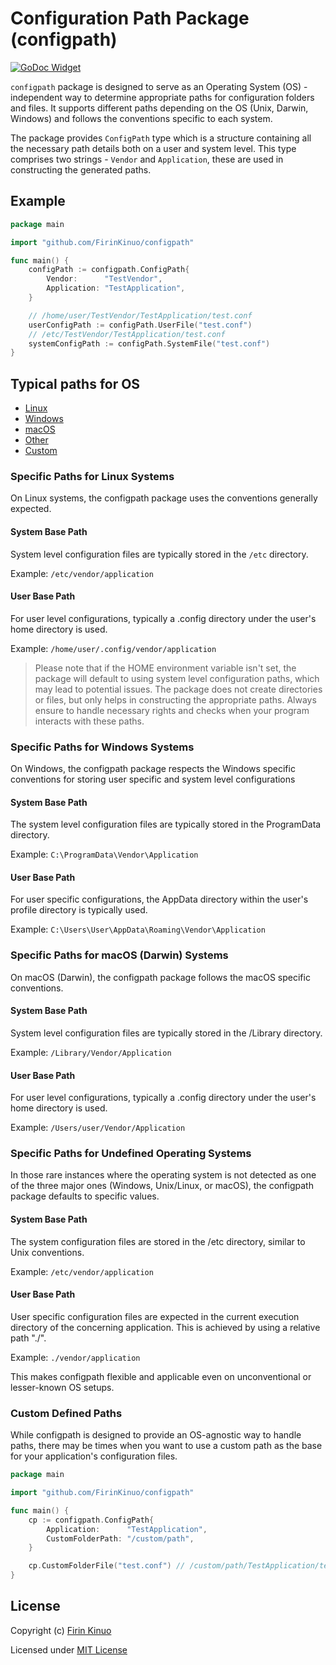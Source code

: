 # Configuration Path Package (configpath)

[![GoDoc Widget]][GoDoc]

`configpath` package is designed to serve as an Operating System (OS) - independent way to determine appropriate paths
for configuration folders and files. It supports different paths depending on the OS (Unix, Darwin, Windows) and follows
the conventions specific to each system.

The package provides `ConfigPath` type which is a structure containing all the necessary path details both on a user and
system level. This type comprises two strings - `Vendor` and `Application`, these are used in constructing the
generated paths.

## Example

```go
package main

import "github.com/FirinKinuo/configpath"

func main() {
	configPath := configpath.ConfigPath{
		Vendor:      "TestVendor",
		Application: "TestApplication",
	}

	// /home/user/TestVendor/TestApplication/test.conf
	userConfigPath := configPath.UserFile("test.conf")
	// /etc/TestVendor/TestApplication/test.conf
	systemConfigPath := configPath.SystemFile("test.conf")
}
```

## Typical paths for OS

- [Linux](#specific-paths-for-linux-systems)
- [Windows](#specific-paths-for-windows-systems)
- [macOS](#specific-paths-for-macos-darwin-systems)
- [Other](#specific-paths-for-undefined-operating-systems)
- [Custom](#custom-defined-paths)

### Specific Paths for Linux Systems

On Linux systems, the configpath package uses the conventions generally expected.

#### System Base Path

System level configuration files are typically stored in the `/etc` directory.

Example: `/etc/vendor/application`

#### User Base Path

For user level configurations, typically a .config directory under the user's home directory is used.

Example: `/home/user/.config/vendor/application`

> Please note that if the HOME environment variable isn't set,
> the package will default to using system level configuration paths,
> which may lead to potential issues.
> The package does not create directories or files,
> but only helps in constructing the appropriate paths.
> Always ensure to handle necessary rights and checks when your program interacts with these paths.

### Specific Paths for Windows Systems

On Windows, the configpath package respects the Windows specific conventions for storing user specific and system level
configurations

#### System Base Path

The system level configuration files are typically stored in the ProgramData directory.

Example: `C:\ProgramData\Vendor\Application`

#### User Base Path

For user specific configurations, the AppData directory within the user's profile directory is typically used.

Example: `C:\Users\User\AppData\Roaming\Vendor\Application`

### Specific Paths for macOS (Darwin) Systems

On macOS (Darwin), the configpath package follows the macOS specific conventions.

#### System Base Path

System level configuration files are typically stored in the /Library directory.

Example: `/Library/Vendor/Application`

#### User Base Path

For user level configurations, typically a .config directory under the user's home directory is used.

Example: `/Users/user/Vendor/Application`

### Specific Paths for Undefined Operating Systems

In those rare instances where the operating system is not detected as one of the three major ones (Windows, Unix/Linux,
or macOS),
the configpath package defaults to specific values.

#### System Base Path

The system configuration files are stored in the /etc directory, similar to Unix conventions.

Example: `/etc/vendor/application`

#### User Base Path

User specific configuration files are expected in the current execution directory of the concerning application.
This is achieved by using a relative path "./".

Example: `./vendor/application`

This makes configpath flexible and applicable even on unconventional or lesser-known OS setups.

### Custom Defined Paths

While configpath is designed to provide an OS-agnostic way to handle paths,
there may be times when you want to use a custom path as the base for your application's configuration files.

```go
package main

import "github.com/FirinKinuo/configpath"

func main() {
	cp := configpath.ConfigPath{
		Application:      "TestApplication",
		CustomFolderPath: "/custom/path",
	}

	cp.CustomFolderFile("test.conf") // /custom/path/TestApplication/test.conf
}
```

## License

Copyright (c) [Firin Kinuo](https://fkinuo.ru)

Licensed under [MIT License](./LICENSE)

[GoDoc]: https://pkg.go.dev/github.com/FirinKinuo/configpath

[GoDoc Widget]: https://godoc.org/github.com/FirinKinuo/configpath?status.svg